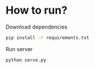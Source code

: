 # How to run?

Download dependencies

```sh
pip install -r requirements.txt
```

Run server

```sh
python serve.py
```

